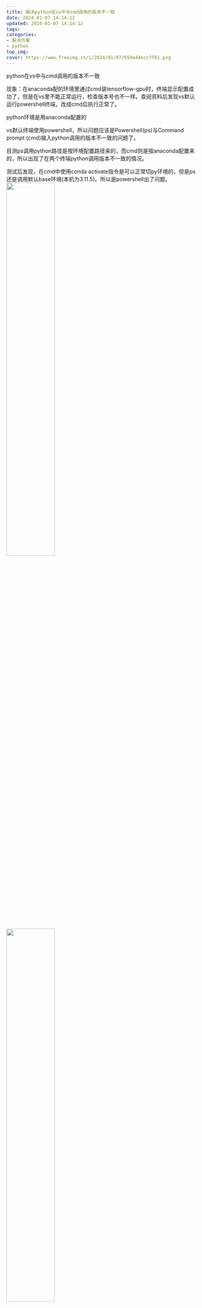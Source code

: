 ```yaml
---
title: 解决python在vs中与cmd调用的版本不一致
date: 2024-01-07 14:14:12
updated: 2024-01-07 14:14:12
tags:
categories:
- 解决方案
- python
top_img: 
cover: https://www.freeimg.cn/i/2024/01/07/659a44ecc7f81.png
---
```

python在vs中与cmd调用的版本不一致

现象：在anaconda配的环境里通过cmd装tensorflow-gpu时，终端显示配置成功了，但是在vs里不能正常运行，检查版本号也不一样。查阅资料后发现vs默认运行powershell终端，改成cmd后执行正常了。

python环境是用anaconda配置的

vs默认终端使用powershell，所以问题应该是Powershell(ps)与Command prompt (cmd)输入python调用的版本不一致的问题了。

目测ps调用python路径是按环境配置路径来的，而cmd则是按anaconda配置来的，所以出现了在两个终端python调用版本不一致的情况。

测试后发现，在cmd中使用conda activate指令是可以正常切py环境的，但是ps还是调用默认base环境(本机为3.11.5)。所以是powershell出了问题。
<img src="https://www.freeimg.cn/i/2024/01/07/659a44ecc2cd2.png" width="50%" height="50%" />
<img src="https://www.freeimg.cn/i/2024/01/07/659a44ecc7f81.png" width="50%" height="50%" />

参考[Powershell中激活Anaconda环境无效的解决办法](https://blog.csdn.net/weixin_43681778/article/details/109206108)后解决
<img src="https://www.freeimg.cn/i/2024/01/07/659a44ecc79f6.png" width="50%" height="50%" />



